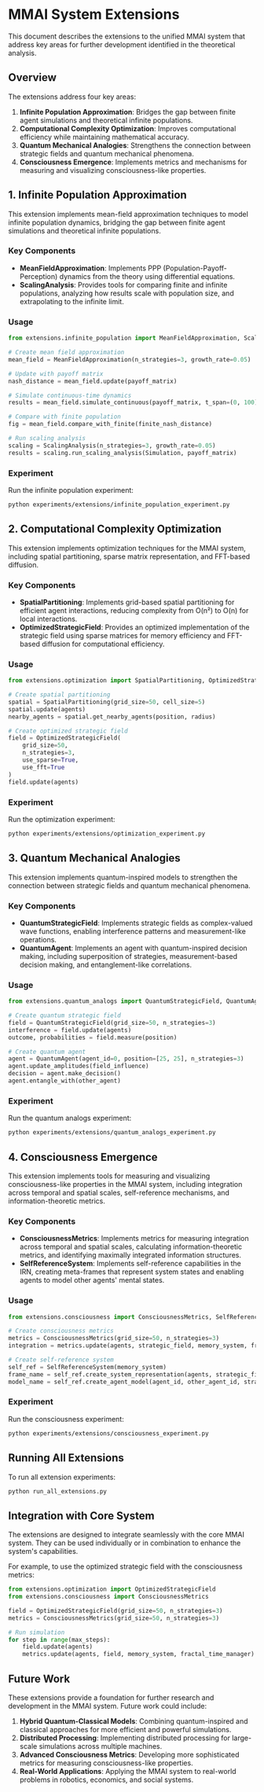# MMAI System Extensions

This document describes the extensions to the unified MMAI system that address key areas for further development identified in the theoretical analysis.

## Overview

The extensions address four key areas:

1. **Infinite Population Approximation**: Bridges the gap between finite agent simulations and theoretical infinite populations.
2. **Computational Complexity Optimization**: Improves computational efficiency while maintaining mathematical accuracy.
3. **Quantum Mechanical Analogies**: Strengthens the connection between strategic fields and quantum mechanical phenomena.
4. **Consciousness Emergence**: Implements metrics and mechanisms for measuring and visualizing consciousness-like properties.

## 1. Infinite Population Approximation

This extension implements mean-field approximation techniques to model infinite population dynamics, bridging the gap between finite agent simulations and theoretical infinite populations.

### Key Components

- **MeanFieldApproximation**: Implements PPP (Population-Payoff-Perception) dynamics from the theory using differential equations.
- **ScalingAnalysis**: Provides tools for comparing finite and infinite populations, analyzing how results scale with population size, and extrapolating to the infinite limit.

### Usage

```python
from extensions.infinite_population import MeanFieldApproximation, ScalingAnalysis

# Create mean field approximation
mean_field = MeanFieldApproximation(n_strategies=3, growth_rate=0.05)

# Update with payoff matrix
nash_distance = mean_field.update(payoff_matrix)

# Simulate continuous-time dynamics
results = mean_field.simulate_continuous(payoff_matrix, t_span=(0, 100))

# Compare with finite population
fig = mean_field.compare_with_finite(finite_nash_distance)

# Run scaling analysis
scaling = ScalingAnalysis(n_strategies=3, growth_rate=0.05)
results = scaling.run_scaling_analysis(Simulation, payoff_matrix)
```

### Experiment

Run the infinite population experiment:

```bash
python experiments/extensions/infinite_population_experiment.py
```

## 2. Computational Complexity Optimization

This extension implements optimization techniques for the MMAI system, including spatial partitioning, sparse matrix representation, and FFT-based diffusion.

### Key Components

- **SpatialPartitioning**: Implements grid-based spatial partitioning for efficient agent interactions, reducing complexity from O(n²) to O(n) for local interactions.
- **OptimizedStrategicField**: Provides an optimized implementation of the strategic field using sparse matrices for memory efficiency and FFT-based diffusion for computational efficiency.

### Usage

```python
from extensions.optimization import SpatialPartitioning, OptimizedStrategicField

# Create spatial partitioning
spatial = SpatialPartitioning(grid_size=50, cell_size=5)
spatial.update(agents)
nearby_agents = spatial.get_nearby_agents(position, radius)

# Create optimized strategic field
field = OptimizedStrategicField(
    grid_size=50,
    n_strategies=3,
    use_sparse=True,
    use_fft=True
)
field.update(agents)
```

### Experiment

Run the optimization experiment:

```bash
python experiments/extensions/optimization_experiment.py
```

## 3. Quantum Mechanical Analogies

This extension implements quantum-inspired models to strengthen the connection between strategic fields and quantum mechanical phenomena.

### Key Components

- **QuantumStrategicField**: Implements strategic fields as complex-valued wave functions, enabling interference patterns and measurement-like operations.
- **QuantumAgent**: Implements an agent with quantum-inspired decision making, including superposition of strategies, measurement-based decision making, and entanglement-like correlations.

### Usage

```python
from extensions.quantum_analogs import QuantumStrategicField, QuantumAgent

# Create quantum strategic field
field = QuantumStrategicField(grid_size=50, n_strategies=3)
interference = field.update(agents)
outcome, probabilities = field.measure(position)

# Create quantum agent
agent = QuantumAgent(agent_id=0, position=[25, 25], n_strategies=3)
agent.update_amplitudes(field_influence)
decision = agent.make_decision()
agent.entangle_with(other_agent)
```

### Experiment

Run the quantum analogs experiment:

```bash
python experiments/extensions/quantum_analogs_experiment.py
```

## 4. Consciousness Emergence

This extension implements tools for measuring and visualizing consciousness-like properties in the MMAI system, including integration across temporal and spatial scales, self-reference mechanisms, and information-theoretic metrics.

### Key Components

- **ConsciousnessMetrics**: Implements metrics for measuring integration across temporal and spatial scales, calculating information-theoretic metrics, and identifying maximally integrated information structures.
- **SelfReferenceSystem**: Implements self-reference capabilities in the IRN, creating meta-frames that represent system states and enabling agents to model other agents' mental states.

### Usage

```python
from extensions.consciousness import ConsciousnessMetrics, SelfReferenceSystem

# Create consciousness metrics
metrics = ConsciousnessMetrics(grid_size=50, n_strategies=3)
integration = metrics.update(agents, strategic_field, memory_system, fractal_time_manager)

# Create self-reference system
self_ref = SelfReferenceSystem(memory_system)
frame_name = self_ref.create_system_representation(agents, strategic_field, fractal_time_manager)
model_name = self_ref.create_agent_model(agent_id, other_agent_id, strategic_field)
```

### Experiment

Run the consciousness experiment:

```bash
python experiments/extensions/consciousness_experiment.py
```

## Running All Extensions

To run all extension experiments:

```bash
python run_all_extensions.py
```

## Integration with Core System

The extensions are designed to integrate seamlessly with the core MMAI system. They can be used individually or in combination to enhance the system's capabilities.

For example, to use the optimized strategic field with the consciousness metrics:

```python
from extensions.optimization import OptimizedStrategicField
from extensions.consciousness import ConsciousnessMetrics

field = OptimizedStrategicField(grid_size=50, n_strategies=3)
metrics = ConsciousnessMetrics(grid_size=50, n_strategies=3)

# Run simulation
for step in range(max_steps):
    field.update(agents)
    metrics.update(agents, field, memory_system, fractal_time_manager)
```

## Future Work

These extensions provide a foundation for further research and development in the MMAI system. Future work could include:

1. **Hybrid Quantum-Classical Models**: Combining quantum-inspired and classical approaches for more efficient and powerful simulations.
2. **Distributed Processing**: Implementing distributed processing for large-scale simulations across multiple machines.
3. **Advanced Consciousness Metrics**: Developing more sophisticated metrics for measuring consciousness-like properties.
4. **Real-World Applications**: Applying the MMAI system to real-world problems in robotics, economics, and social systems.
